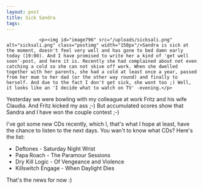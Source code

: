 ```yaml
---
layout: post
title: Sick Sandra
tags:
---
```



                <p><img id="image796" src="/uploads/sicksali.png" alt="sicksali.png" class="postimg" width="150px"/>Sandra is sick at the moment, doesn't feel very well and has gone to bed damn early today (19:00). And I have promised to write her a kind of 'get well soon'-post, and here it is. Recently she had complained about not even catching a cold so she can not skive off work. When she dwelled together with her parents, she had a cold at least once a year, passed from her mum to her dad (or the other way round) and finally to herself. And due to the fact I don't get sick, she wont too ;) Well, it looks like an 'I decide what to watch on TV' -evening.</p>
<p>Yesterday we were bowling with my colleague at work Fritz and his wife Claudia. And Fritz kicked my ass ;-) But accumulated scores show that Sandra and I have won the couple contest ;-)</p>
<p>I've got some new CDs recently, which I, that's what I hope at least, have the chance to listen to the next days. You wan't to know what CDs? Here's the list:</p>
<ul>
        <li>Deftones - Saturday Night Wrist</li>
        <li>Papa Roach - The Paramour Sessions</li>
    <li>Dry Kill Logic - Of Vengeance and Violence</li>
    <li>Killswitch Engage - When Daylight Dies</li>
</ul>
<p>That's the news for now :) </p>
